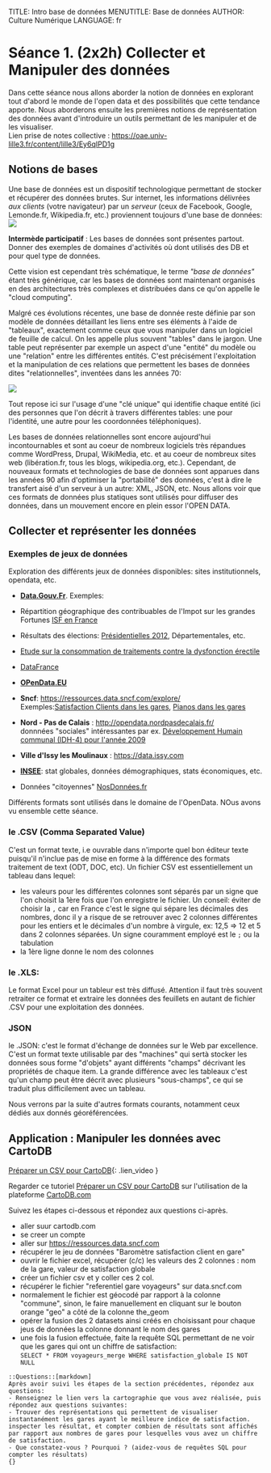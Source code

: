 TITLE: Intro base de données
MENUTITLE: Base de données
AUTHOR: Culture Numérique
LANGUAGE: fr

# Séance 1. (2x2h) Collecter et Manipuler des données

Dans cette séance nous allons aborder la notion de données en explorant tout d'abord le monde de l'open data et des possibilités que cette tendance apporte. Nous aborderons ensuite les premières notions de représentation des données avant d'introduire un outils permettant de les manipuler et de les visualiser.  
Lien prise de notes collective : https://oae.univ-lille3.fr/content/lille3/Ey6qIPD1g

## Notions de bases
Une base de données est un dispositif technologique permettant de stocker et récupérer des données brutes. Sur internet, les informations délivrées *aux clients* (votre navigateur) par un *serveur* (ceux de Facebook, Google, Lemonde.fr, Wikipedia.fr, etc.) proviennent toujours d'une base de données:  
![](http://static.commentcamarche.net/www.commentcamarche.net/pictures/bdd-images-basecs.gif)  

 **Intermède participatif** : Les bases de données sont présentes partout. Donner des exemples de domaines d'activités où dont utilisés des DB et pour quel type de données.  
  
Cette vision est cependant très schématique, le terme *"base de données"* étant très générique, car les bases de données sont maintenant organisés en des architectures très complexes et distribuées dans ce qu'on appelle le "cloud computing".

Malgré ces évolutions récentes, une base de donnée reste définie par son modèle de données détaillant les liens entre ses éléments à l'aide de "tableaux", exactement comme ceux que vous manipuler dans un logiciel de feuille de calcul. On les appelle plus souvent "tables" dans le jargon. Une table peut représenter par exemple un aspect d'une "entité" du modèle ou une "relation" entre les différentes entités. C'est précisément l'exploitation et la manipulation de ces relations que permettent les bases de données dites "relationnelles", inventées dans les années 70:

![](https://upload.wikimedia.org/wikipedia/commons/thumb/4/4c/Relational_key_SVG.svg/300px-Relational_key_SVG.svg.png)  

Tout repose ici sur l'usage d'une "clé unique" qui identifie chaque entité (ici des personnes que l'on décrit à travers différentes tables: une pour l'identité, une autre pour les coordonnées téléphoniques).   

Les bases de données relationnelles sont encore aujourd'hui incontournables et sont au coeur de nombreux logiciels très répandues comme WordPress, Drupal, WikiMedia, etc. et au coeur de nombreux sites web (libération.fr, tous les blogs, wikipedia.org, etc.). Cependant, de nouveaux formats et technologies de base de données sont apparues dans les années 90 afin d'optimiser la "portabilité" des données, c'est à dire le transfert aisé d'un serveur à un autre: XML, JSON, etc. Nous allons voir que ces formats de données plus statiques sont utilisés pour diffuser des données, dans un mouvement encore en plein essor l'OPEN DATA.

## Collecter et représenter les données

### Exemples de jeux de données

Exploration des différents jeux de données disponibles: sites institutionnels, opendata, etc. 

- [**Data.Gouv.Fr**](https://www.data.gouv.fr). Exemples:  
- Répartition géographique des contribuables de l'Impot sur les grandes Fortunes [ISF en France](https://www.data.gouv.fr/fr/datasets/impot-de-solidarite-sur-la-fortune/)  
- Résultats des élections: [Présidentielles 2012](https://www.data.gouv.fr/fr/datasets/election-presidentielle-2012-resultats-572126/), Départementales, etc.  
 
- [Etude sur la consommation de traitements contre la dysfonction érectile](https://www.data.gouv.fr/fr/datasets/etude-sur-la-consommation-de-traitements-contre-la-dysfonction-erectile/)
- [DataFrance](http://datafrance.info/?utm_source=datagouv&utm_medium=datagouv&utm_campaign=reuse-global)  
- [**OPenData.EU**](https://open-data.europa.eu) 
- **Sncf**: https://ressources.data.sncf.com/explore/  
Exemples:[Satisfaction Clients dans les gares](https://ressources.data.sncf.com/explore/dataset/barometre-client/?tab=metas), [Pianos dans les gares](https://ressources.data.sncf.com/explore/dataset/gares-pianos/)  

- **Nord - Pas de Calais** : http://opendata.nordpasdecalais.fr/  
donnnées "sociales" intéressantes par ex. [Développement Humain communal (IDH-4) pour l'année 2009](http://opendata.nordpasdecalais.fr/dataset/indicateur-de-developpement-humain-communal-idh-4-en-2009/resource/e0efab89-5e40-4d59-8b78-280a3edcff47)
- **Ville d'Issy les Moulinaux** : https://data.issy.com  

- [**INSEE**](http://www.insee.fr/fr/bases-de-donnees/): stat globales, données démographiques, stats économiques, etc.

- Données "citoyennes" [NosDonnées.fr](http://www.nosdonnees.fr/dataset)

Différents formats sont utilisés dans le domaine de l'OpenData. NOus avons vu ensemble cette séance.

### le .CSV (Comma Separated Value)

C'est un format texte, i.e ouvrable dans n'importe quel bon éditeur texte puisqu'il n'inclue pas de mise en forme à la différence des formats   traitement de text (ODT, DOC, etc). Un fichier CSV est essentiellement un tableau dans lequel:

- les valeurs pour les différentes colonnes sont séparés par un signe que l'on choisit la 1ère fois que l'on enregistre le fichier. Un conseil: éviter de choisir la `,` car en France c'est le signe qui sépare les décimales des nombres, donc il y a risque de se retrouver avec 2 colonnes différentes pour les entiers et le décimales d'un nombre à virgule, ex: 12,5 => 12 et 5 dans 2 colonnes séparées. Un signe couramment employé est le `;` ou la tabulation 
- la 1ère ligne donne le nom des colonnes  

### le .XLS: 

Le format Excel pour un tableur est très diffusé. Attention il faut très souvent retraiter ce format et extraire les données des feuillets en autant de fichier .CSV pour une exploitation des données.

### JSON
le .JSON: c'est le format d'échange de données sur le Web par excellence. C'est un format texte utilisable par des "machines" qui sertà stocker les données sous forme "d'objets" ayant différents "champs" décrivant les propriétés de chaque item. La grande différence avec les tableaux c'est qu'un champ peut être décrit avec plusieurs "sous-champs", ce qui se traduit plus difficilement avec un tableau.  

Nous verrons par la suite d'autres formats courants, notamment ceux dédiés aux donnés géoréférencées.  


## Application : Manipuler les données avec CartoDB

[Préparer un CSV pour CartoDB](https://player.vimeo.com/video/100105203){: .lien_video }

Regarder ce tutoriel [Préparer un CSV pour CartoDB](https://player.vimeo.com/video/100105203)
 sur l'utilisation de la plateforme [CartoDB.com](https://cartodb.com/)

Suivez les étapes ci-dessous et répondez aux questions ci-après.

- aller suur cartodb.com
- se creer un compte
- aller sur https://ressources.data.sncf.com
- récupérer le jeu de données "Baromètre satisfaction client en gare"
- ouvrir le fichier excel, récupérer (c/c) les valeurs des 2 colonnes : nom de la gare, valeur de satisfaction globale
- créer un fichier csv et y coller ces 2 col. 
- récupérer le fichier "referentiel gare voyageurs" sur data.sncf.com
- normalement le fichier est géocodé par rapport à la colonne "commune", sinon, le faire manuellement en cliquant sur le bouton orange "geo" a côté de la colonne the_geom
- opérer la fusion des 2 datasets ainsi créés en choisissant pour chaque jeus de données la colonne donnant le nom des gares
- une fois la fusion effectuée, faite la requête SQL permettant de ne voir que les gares qui ont un chiffre de satisfaction:  
`
SELECT * FROM voyageurs_merge WHERE satisfaction_globale IS NOT NULL
`
```
::Questions::[markdown]
Après avoir suivi les étapes de la section précédentes, répondez aux questions:
- Renseignez le lien vers la cartographie que vous avez réalisée, puis répondez aux questions suivantes:
- Trouver des représentations qui permettent de visualiser instantanément les gares ayant le meilleure indice de satisfaction. inspecter les résultat, et compter combien de résultats sont affichés par rapport aux nombres de gares pour lesquelles vous avez un chiffre de satisfaction. 
- Que constatez-vous ? Pourquoi ? (aidez-vous de requêtes SQL pour compter les résultats)
{}
```


